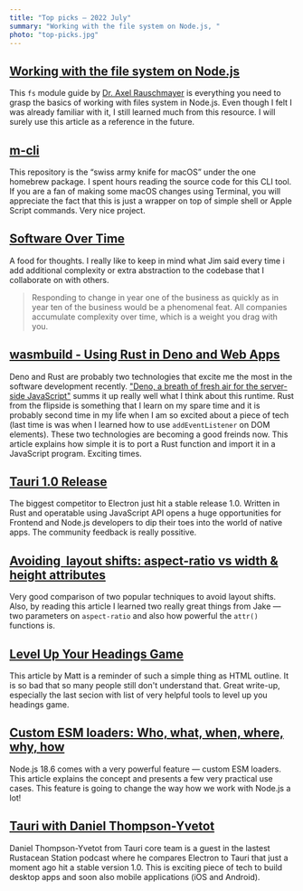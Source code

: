 ```yaml
---
title: "Top picks — 2022 July"
summary: "Working with the file system on Node.js, "
photo: "top-picks.jpg"
---
```


## [Working with the file system on Node.js](https://2ality.com/2022/06/nodejs-file-system.html)

This `fs` module guide by [Dr. Axel Rauschmayer](https://twitter.com/rauschma) is everything you need to grasp the basics of working with files system in Node.js. Even though I felt I was already familiar with it, I still learned much from this resource. I will surely use this article as a reference in the future.

## [m-cli](https://github.com/rgcr/m-cli)

This repository is the “swiss army knife for macOS” under the one homebrew package. I spent hours reading the source code for this CLI tool. If you are a fan of making some macOS changes using Terminal, you will appreciate the fact that this is just a wrapper on top of simple shell or Apple Script commands. Very nice project.

## [Software Over Time](https://blog.jim-nielsen.com/2022/software-over-time/)

A food for thoughts. I really like to keep in mind what Jim said every time i add additional complexity or extra abstraction to the codebase that I collaborate on with others.

> Responding to change in year one of the business as quickly as in year ten of the business would be a phenomenal feat. All companies accumulate complexity over time, which is a weight you drag with you.

## [wasmbuild - Using Rust in Deno and Web Apps](https://deno.com/blog/wasmbuild)

Deno and Rust are probably two technologies that excite me the most in the software development recently. ["Deno, a breath of fresh air for the server-side JavaScript"](/deno-a-breath-of-fresh-air-for-the-server-side-javascript/) summs it up really well what I think about this runtime. Rust from the flipside is something that I learn on my spare time and it is probably second time in my life when I am so excited about a piece of tech (last time is was when I learned how to use `addEventListener` on DOM elements). These two technologies are becoming a good freinds now. This article explains how simple it is to port a Rust function and import it in a JavaScript program. Exciting times.

## [Tauri 1.0 Release](https://tauri.app/blog/tauri_1_0/)

The biggest competitor to Electron just hit a stable release 1.0. Written in Rust and operatable using JavaScript API opens a huge opportunities for Frontend and Node.js developers to dip their toes into the world of native apps. The community feedback is really possitive.

## [Avoiding <img> layout shifts: aspect-ratio vs width & height attributes](https://jakearchibald.com/2022/img-aspect-ratio/)

Very good comparison of two popular techniques to avoid layout shifts. Also, by reading this article I learned two really great things from Jake — two parameters on `aspect-ratio` and also how powerful the `attr()` functions is.

## [Level Up Your Headings Game](https://matthiasott.com/notes/level-up-your-headings-game)

This article by Matt is a reminder of such a simple thing as HTML outline. It is so bad that so many people still don't understand that. Great write-up, especially the last secion with list of very helpful tools to level up you headings game.

## [Custom ESM loaders: Who, what, when, where, why, how](https://dev.to/jakobjingleheimer/custom-esm-loaders-who-what-when-where-why-how-4i1o)

Node.js 18.6 comes with a very powerful feature — custom ESM loaders. This article explains the concept and presents a few very practical use cases. This feature is going to change the way how we work with Node.js a lot!

## [Tauri with Daniel Thompson-Yvetot](https://rustacean-station.org/episode/daniel-thompson/)

Daniel Thompson-Yvetot from Tauri core team is a guest in the lastest Rustacean Station podcast where he compares Electron to Tauri that just a moment ago hit a stable version 1.0. This is exciting piece of tech to build desktop apps and soon also mobile applications (iOS and Android).
